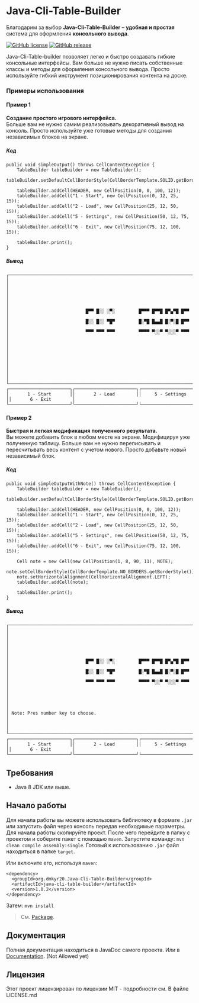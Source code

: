 # Java-Cli-Table-Builder
Благодарим за выбор **Java-Cli-Table-Builder** – **удобная и простая** система для оформления **консольного вывода**.

[![GitHub license](https://img.shields.io/github/license/dmkyr20/Java-Cli-Table-Builder)](https://github.com/dmkyr20/Java-Cli-Table-Builder/blob/master/LICENSE)
[![GitHub release](https://img.shields.io/github/v/release/dmkyr20/Java-Cli-Table-Builder)]()

Java-Cli-Table-builder позволяет легко и быстро создавать гибкие консольные интерфейсы. Вам больше не нужно писать 
собственные классы и методы для оформления консольного вывода. Просто используйте гибкий инструмент позиционирования
контента на доске.
### Примеры использования
#### Пример 1
**Создание простого игрового интерфейса.**<br>
Больше вам не нужно самим реализовывать декоративный вывод на консоль. Просто используйте уже готовые методы для 
создания независимых блоков на экране.
##### Код
```
public void simpleOutput() throws CellContentException {
    TableBuilder tableBuilder = new TableBuilder();
    tableBuilder.setDefaultCellBorderStyle(CellBorderTemplate.SOLID.getBorderStyle());

    tableBuilder.addCell(HEADER, new CellPosition(0, 0, 100, 12));
    tableBuilder.addCell("1 - Start", new CellPosition(0, 12, 25, 15));
    tableBuilder.addCell("2 - Load", new CellPosition(25, 12, 50, 15));
    tableBuilder.addCell("5 - Settings", new CellPosition(50, 12, 75, 15));
    tableBuilder.addCell("6 - Exit", new CellPosition(75, 12, 100, 15));

    tableBuilder.print();
}
```
##### Вывод
```
┌──────────────────────────────────────────────────────────────────────────────────────────────────┐
│                                                                                                  │
│                                                                                                  │
│                                                                                                  │
│                             █▀▀ █░░ ░▀░         █▀▀▀ █▀▀█ █▀▄▀█ █▀▀                              │
│                             █░░ █░░ ▀█▀         █░▀█ █▄▄█ █░▀░█ █▀▀                              │
│                             ▀▀▀ ▀▀▀ ▀▀▀         ▀▀▀▀ ▀░░▀ ▀░░░▀ ▀▀▀                              │
│                                                                                                  │
│                                                                                                  │
│                                                                                                  │
│                                                                                                  │
└──────────────────────────────────────────────────────────────────────────────────────────────────┘
┌───────────────────────┐┌───────────────────────┐┌───────────────────────┐┌───────────────────────┐
│       1 - Start       ││       2 - Load        ││     5 - Settings      ││       6 - Exit        │
└───────────────────────┘└───────────────────────┘└───────────────────────┘└───────────────────────┘
```
#### Пример 2
**Быстрая и легкая модификация полученного результата.**<br>
Вы можете добавить блок в любом месте на экране. Модифицируя уже полученную таблицу. Больше вам не нужно переписывать
и пересчитывать весь контент с учетом нового. Просто добавьте новый независимый блок.
##### Код
```
public void simpleOutputWithNote() throws CellContentException {
    TableBuilder tableBuilder = new TableBuilder();
    tableBuilder.setDefaultCellBorderStyle(CellBorderTemplate.SOLID.getBorderStyle());

    tableBuilder.addCell(HEADER, new CellPosition(0, 0, 100, 12));
    tableBuilder.addCell("1 - Start", new CellPosition(0, 12, 25, 15));
    tableBuilder.addCell("2 - Load", new CellPosition(25, 12, 50, 15));
    tableBuilder.addCell("5 - Settings", new CellPosition(50, 12, 75, 15));
    tableBuilder.addCell("6 - Exit", new CellPosition(75, 12, 100, 15));

    Cell note = new Cell(new CellPosition(1, 8, 90, 11), NOTE);
    note.setCellBorderStyle(CellBorderTemplate.NO_BORDERS.getBorderStyle());
    note.setHorizontalAlignment(CellHorizontalAlignment.LEFT);
    tableBuilder.addCell(note);

    tableBuilder.print();
}
```
##### Вывод
```   
┌──────────────────────────────────────────────────────────────────────────────────────────────────┐
│                                                                                                  │
│                                                                                                  │
│                                                                                                  │
│                             █▀▀ █░░ ░▀░         █▀▀▀ █▀▀█ █▀▄▀█ █▀▀                              │
│                             █░░ █░░ ▀█▀         █░▀█ █▄▄█ █░▀░█ █▀▀                              │
│                             ▀▀▀ ▀▀▀ ▀▀▀         ▀▀▀▀ ▀░░▀ ▀░░░▀ ▀▀▀                              │
│                                                                                                  │
│                                                                                                  │
│ Note: Pres number key to choose.                                                                 │
│                                                                                                  │
└──────────────────────────────────────────────────────────────────────────────────────────────────┘
┌───────────────────────┐┌───────────────────────┐┌───────────────────────┐┌───────────────────────┐
│       1 - Start       ││       2 - Load        ││     5 - Settings      ││       6 - Exit        │
└───────────────────────┘└───────────────────────┘└───────────────────────┘└───────────────────────┘
```
## Требования
* Java 8 JDK или выше.

## Начало работы
Для начала работы вы можете использовать библиотеку в формате ```.jar``` или запустить файл через консоль передав 
необходимые параметры.<br>
Для начала работы скопируйте проект. После чего перейдите в папку с проектом и соберите пакет с помощью ```maven```.
Запустите команду: ```mvn clean compile assembly:single```. Готовый к использованию ```.jar``` файл находиться в папке
```target```.

Или включите его, используя  ```maven```:
```
<dependency>
  <groupId>org.dmkyr20.Java-Cli-Table-Builder</groupId>
  <artifactId>java-cli-table-builder</artifactId>
  <version>1.0.2</version>
</dependency> 
```
Затем:
```mvn install```
> См. [Package](https://github.com/dmkyr20/Java-Cli-Table-Builder/packages/328302). 

## Документация
Полная документация находиться в JavaDoc самого проекта.
Или в [Documentation](https://github.com/dmkyr20/Java-Cli-Table-Builder/wiki). (Not Allowed yet)

## Лицензия
Этот проект лицензирован по лицензии MIT - подробности см. В файле LICENSE.md
